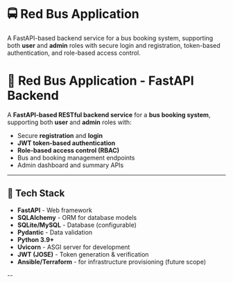 # 🚍 Red Bus Application

A FastAPI-based backend service for a bus booking system, supporting both **user** and **admin** roles with secure login and registration, token-based authentication, and role-based access control.

# 🚌 Red Bus Application - FastAPI Backend

A **FastAPI-based RESTful backend service** for a **bus booking system**, supporting both **user** and **admin** roles with:

- Secure **registration** and **login**
- **JWT token-based authentication**
- **Role-based access control (RBAC)**
- Bus and booking management endpoints
- Admin dashboard and summary APIs

---

## 🚀 Tech Stack

- **FastAPI** - Web framework
- **SQLAlchemy** - ORM for database models
- **SQLite/MySQL** - Database (configurable)
- **Pydantic** - Data validation
- **Python 3.9+**
- **Uvicorn** - ASGI server for development
- **JWT (JOSE)** - Token generation & verification
- **Ansible/Terraform** - for infrastructure provisioning (future scope)

  

--
